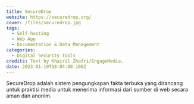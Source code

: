 ```yaml
---
title: SecureDrop
website: https://securedrop.org/
cover: /files/securedrop.jpg
tags:
  - Self-hosting
  - Web App
  - Documentation & Data Management
categories:
  - Digital Security Tools
credits: Text by Khairil Zhafri/EngageMedia.
date: 2023-01-19T18:04:00.106Z
---
```

SecureDrop adalah sistem pengungkapan fakta terbuka yang dirancang untuk praktisi media untuk menerima informasi dari sumber di web secara aman dan anonim.